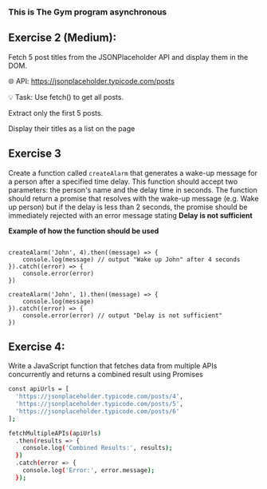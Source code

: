 ### This is The Gym program asynchronous
 
## Exercise 2 (Medium):
Fetch 5 post titles from the JSONPlaceholder API and display them in the DOM.

🌐 API:
https://jsonplaceholder.typicode.com/posts

💡 Task:
Use fetch() to get all posts.

Extract only the first 5 posts.

Display their titles as a list on the page



## Exercise 3
Create a function called `createAlarm` that generates a wake-up message for a person after a specified time delay. This function should accept two parameters: the person's name and the delay time in seconds. The function should return a promise that resolves with the wake-up message (e.g. Wake up person) but if the delay is less than 2 seconds, the promise should be immediately rejected with an error message stating **Delay is not sufficient**

**Example of how the function should be used**

```tsx

createAlarm('John', 4).then((message) => {
    console.log(message) // output "Wake up John" after 4 seconds
}).catch((error) => {
    console.error(error)
})

createAlarm('John', 1).then((message) => {
    console.log(message)
}).catch((error) => {
    console.error(error) // output "Delay is not sufficient"
})

```

## Exercise 4:
Write a JavaScript function that fetches data from multiple APIs concurrently and returns a combined result using Promises
```bash
const apiUrls = [
  'https://jsonplaceholder.typicode.com/posts/4',
  'https://jsonplaceholder.typicode.com/posts/5',
  'https://jsonplaceholder.typicode.com/posts/6'
];

fetchMultipleAPIs(apiUrls)
  .then(results => {
    console.log('Combined Results:', results);
  })
  .catch(error => {
    console.log('Error:', error.message);
  });
```
